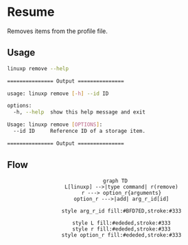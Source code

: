# Resume

Removes items from the profile file.

## Usage

```bash
linuxp remove --help

=============== Output ===============

usage: linuxp remove [-h] --id ID

options:
  -h, --help  show this help message and exit

Usage: linuxp remove [OPTIONS]:
  --id ID     Reference ID of a storage item.

=============== Output ===============
```

## Flow

<center>

``` mermaid
graph TD
    L[linuxp] -->|type command| r(remove)
    r ---> option_r{arguments}
    option_r --->|add| arg_r_id[id]

    style arg_r_id fill:#BFD7ED,stroke:#333
  
    style L fill:#ededed,stroke:#333
    style r fill:#ededed,stroke:#333
    style option_r fill:#ededed,stroke:#333
```

</center>